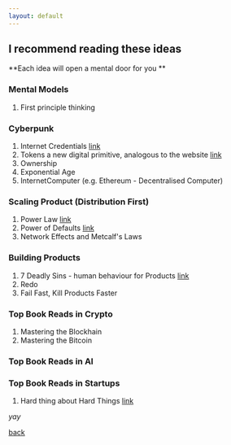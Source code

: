 ```yaml
---
layout: default
---
```


## I recommend reading these ideas

**Each idea will open a mental door for you **

### Mental Models

1. First principle thinking


### Cyberpunk
1. Internet Credentials [link](https://ankitkr0.in/2021/01/02/on-internet-credentials-new-school-and-productising-first-point-of-motivation/) 
2. Tokens a new digital primitive, analogous to the website [link](https://cdixon.mirror.xyz/0veLm9KKWae4T6_H3siLpKF933NSdC3F75jhPQw_qWE)
3. Ownership 
4. Exponential Age
5. InternetComputer (e.g. Ethereum - Decentralised Computer)

### Scaling Product (Distribution First)
1. Power Law [link]()
2. Power of Defaults [link]()
3. Network Effects and Metcalf's Laws

### Building Products
1. 7 Deadly Sins - human behaviour for Products [link](https://www.ericjswanson.com/2015/01/what-we-can-learn-from-sequoia-capital-and-the-7-deadly-sins/)
2. Redo
3. Fail Fast, Kill Products Faster

### Top Book Reads in Crypto
1. Mastering the Blockhain
2. Mastering the Bitcoin

### Top Book Reads in AI

### Top Book Reads in Startups
1. Hard thing about Hard Things [link](https://www.amazon.com/Hard-Thing-About-Things-Building/dp/0062273205)

_yay_

[back](./)
